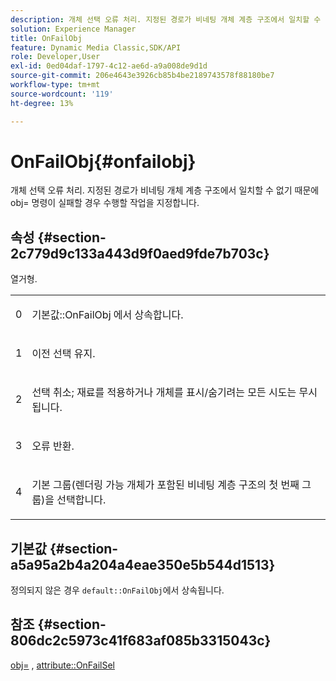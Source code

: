 ```yaml
---
description: 개체 선택 오류 처리. 지정된 경로가 비네팅 개체 계층 구조에서 일치할 수 없기 때문에 obj= 명령이 실패할 경우 수행할 작업을 지정합니다.
solution: Experience Manager
title: OnFailObj
feature: Dynamic Media Classic,SDK/API
role: Developer,User
exl-id: 0ed04daf-1797-4c12-ae6d-a9a008de9d1d
source-git-commit: 206e4643e3926cb85b4be2189743578f88180be7
workflow-type: tm+mt
source-wordcount: '119'
ht-degree: 13%

---
```


# OnFailObj{#onfailobj}

개체 선택 오류 처리. 지정된 경로가 비네팅 개체 계층 구조에서 일치할 수 없기 때문에 obj= 명령이 실패할 경우 수행할 작업을 지정합니다.

## 속성 {#section-2c779d9c133a443d9f0aed9fde7b703c}

열거형.

<table id="simpletable_538B76AB784D4DEE9B8021A6BDCE06AB"> 
 <tr class="strow"> 
  <td class="stentry"> <p>0 </p> </td> 
  <td class="stentry"> <p><span class="codeph"> 기본값::OnFailObj </span>에서 상속합니다. </p> </td> 
 </tr> 
 <tr class="strow"> 
  <td class="stentry"> <p>1 </p> </td> 
  <td class="stentry"> <p>이전 선택 유지. </p> </td> 
 </tr> 
 <tr class="strow"> 
  <td class="stentry"> <p>2 </p> </td> 
  <td class="stentry"> <p>선택 취소; 재료를 적용하거나 개체를 표시/숨기려는 모든 시도는 무시됩니다. </p> </td> 
 </tr> 
 <tr class="strow"> 
  <td class="stentry"> <p>3 </p> </td> 
  <td class="stentry"> <p>오류 반환. </p> </td> 
 </tr> 
 <tr class="strow"> 
  <td class="stentry"> <p>4 </p> </td> 
  <td class="stentry"> <p>기본 그룹(렌더링 가능 개체가 포함된 비네팅 계층 구조의 첫 번째 그룹)을 선택합니다. </p> </td> 
 </tr> 
</table>

## 기본값 {#section-a5a95a2b4a204a4eae350e5b544d1513}

정의되지 않은 경우 `default::OnFailObj`에서 상속됩니다.

## 참조 {#section-806dc2c5973c41f683af085b3315043c}

[obj=](../../../../../ir-api/http-protocol/image-rendering-api-ref/c-ir-http-protocol-ref/c-ir-http-protocol-command-reference/r-ir-obj.md#reference-31e7dac7931b4e0eb3c7589f120a1e6a) ,  [attribute::OnFailSel](../../../../../ir-api/material-cat/image-rendering-api-ref/c-ir-material-catalog/c-ir-attributes-reference/r-ir-onfailsel.md#reference-f95e4a4a3c02412b87a2b0acca8a5513)
